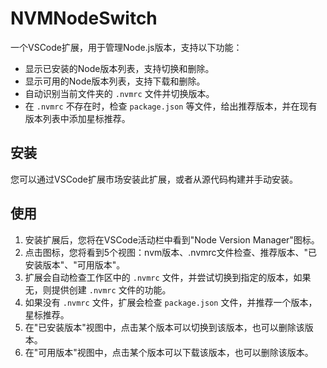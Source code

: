 # NVMNodeSwitch​

一个VSCode扩展，用于管理Node.js版本，支持以下功能：

- 显示已安装的Node版本列表，支持切换和删除。
- 显示可用的Node版本列表，支持下载和删除。
- 自动识别当前文件夹的 `.nvmrc` 文件并切换版本。
- 在 `.nvmrc` 不存在时，检查 `package.json` 等文件，给出推荐版本，并在现有版本列表中添加星标推荐。

## 安装

您可以通过VSCode扩展市场安装此扩展，或者从源代码构建并手动安装。

## 使用

1. 安装扩展后，您将在VSCode活动栏中看到"Node Version Manager"图标。
2. 点击图标，您将看到5个视图：nvm版本、.nvmrc文件检查、推荐版本、"已安装版本"、"可用版本"。
3. 扩展会自动检查工作区中的 `.nvmrc` 文件，并尝试切换到指定的版本，如果无，则提供创建 `.nvmrc` 文件的功能。
4. 如果没有 `.nvmrc` 文件，扩展会检查 `package.json` 文件，并推荐一个版本，星标推荐。
5. 在"已安装版本"视图中，点击某个版本可以切换到该版本，也可以删除该版本。
6. 在"可用版本"视图中，点击某个版本可以下载该版本，也可以删除该版本。
